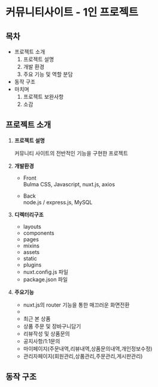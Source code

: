 # 커뮤니티사이트  - 1인 프로젝트

## 목차

* 프로젝트 소개
    1. 프로젝트 설명
    2. 개발 환경
    3. 주요 기능 및 역할 분담
* 동작 구조
* 마치며
    1. 프로젝트 보완사항
    2. 소감


## 프로젝트 소개
1. **프로젝트 설명**

    커뮤니티 사이트의 전반적인 기능을 구현한 프로젝트

2. **개발환경**
    * Front<br>
        Bulma CSS, Javascript, nuxt.js, axios

    * Back<br>
        node.js / express.js, MySQL
        
3. **디렉터리구조**
    * layouts 
    * components
    * pages
    * mixins
    * assets
    * static
    * plugins
    * nuxt.config.js 파일
    * package.json 파일
     
    
3. **주요기능**
    * nuxt.js의 router 기능을 통한 매끄러운 화면전환 
    * 
    * 최근 본 상품
    * 상품 주문 및 장바구니담기
    * 리뷰작성 및 상품문의
    * 공지사항/1:1문의
    * 마이페이지(주문내역,리뷰내역,상품문의내역,개인정보수정)
    * 관리자페이지(회원관리,상품관리,주문관리,게시판관리)

## 동작 구조


